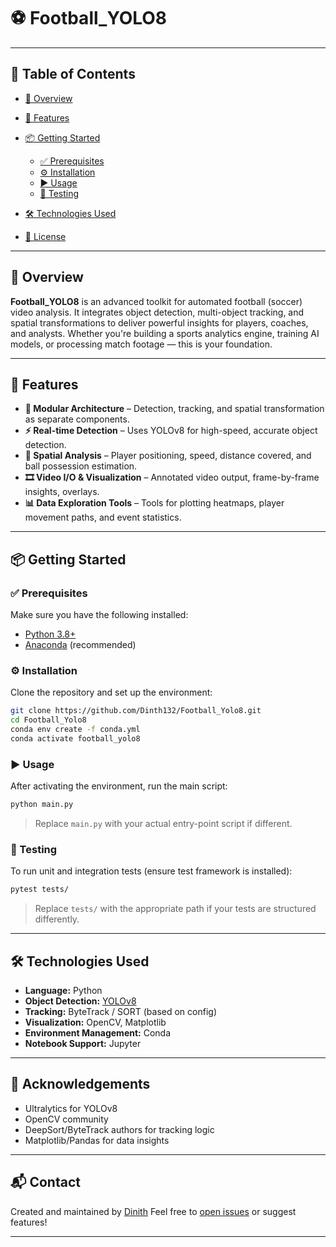 # ⚽ Football\_YOLO8

---

## 📌 Table of Contents

* [📖 Overview](#-overview)
* [🚀 Features](#-features)
* [📦 Getting Started](#-getting-started)

  * [✅ Prerequisites](#-prerequisites)
  * [⚙️ Installation](#-installation)
  * [▶️ Usage](#-usage)
  * [🧪 Testing](#-testing)
* [🛠 Technologies Used](#-technologies-used)
* [📄 License](#-license)

---

## 📖 Overview

**Football\_YOLO8** is an advanced toolkit for automated football (soccer) video analysis. It integrates object detection, multi-object tracking, and spatial transformations to deliver powerful insights for players, coaches, and analysts.
Whether you're building a sports analytics engine, training AI models, or processing match footage — this is your foundation.

---

## 🚀 Features

* **🔌 Modular Architecture** – Detection, tracking, and spatial transformation as separate components.
* **⚡ Real-time Detection** – Uses YOLOv8 for high-speed, accurate object detection.
* **📐 Spatial Analysis** – Player positioning, speed, distance covered, and ball possession estimation.
* **🎞 Video I/O & Visualization** – Annotated video output, frame-by-frame insights, overlays.
* **📊 Data Exploration Tools** – Tools for plotting heatmaps, player movement paths, and event statistics.

---

## 📦 Getting Started

### ✅ Prerequisites

Make sure you have the following installed:

* [Python 3.8+](https://www.python.org/)
* [Anaconda](https://www.anaconda.com/) (recommended)

### ⚙️ Installation

Clone the repository and set up the environment:

```bash
git clone https://github.com/Dinth132/Football_Yolo8.git
cd Football_Yolo8
conda env create -f conda.yml
conda activate football_yolo8
```

### ▶️ Usage

After activating the environment, run the main script:

```bash
python main.py
```

> Replace `main.py` with your actual entry-point script if different.

### 🧪 Testing

To run unit and integration tests (ensure test framework is installed):

```bash
pytest tests/
```

> Replace `tests/` with the appropriate path if your tests are structured differently.

---

## 🛠 Technologies Used

* **Language:** Python
* **Object Detection:** [YOLOv8](https://github.com/ultralytics/ultralytics)
* **Tracking:** ByteTrack / SORT (based on config)
* **Visualization:** OpenCV, Matplotlib
* **Environment Management:** Conda
* **Notebook Support:** Jupyter

---

## 🙌 Acknowledgements

* Ultralytics for YOLOv8
* OpenCV community
* DeepSort/ByteTrack authors for tracking logic
* Matplotlib/Pandas for data insights

---

## 📬 Contact

Created and maintained by [Dinith](https://github.com/Dinth132)
Feel free to [open issues](https://github.com/Dinth132/Football_Yolo8/issues) or suggest features!

---


